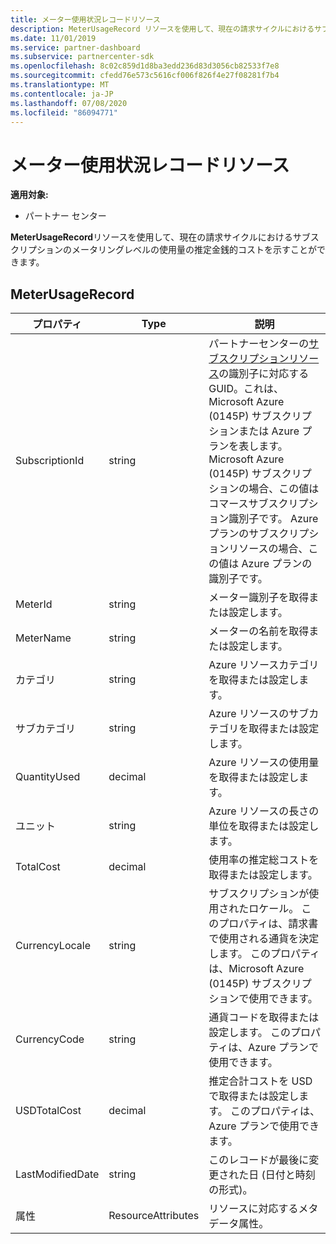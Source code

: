 ```yaml
---
title: メーター使用状況レコードリソース
description: MeterUsageRecord リソースを使用して、現在の請求サイクルにおけるサブスクリプションのメータリングレベルの使用量の推定金銭的コストを示すことができます。
ms.date: 11/01/2019
ms.service: partner-dashboard
ms.subservice: partnercenter-sdk
ms.openlocfilehash: 8c02c859d1d8ba3edd236d83d3056cb82533f7e8
ms.sourcegitcommit: cfedd76e573c5616cf006f826f4e27f08281f7b4
ms.translationtype: MT
ms.contentlocale: ja-JP
ms.lasthandoff: 07/08/2020
ms.locfileid: "86094771"
---
```

# <a name="meter-usage-record-resource"></a>メーター使用状況レコードリソース

**適用対象:**

- パートナー センター

**MeterUsageRecord**リソースを使用して、現在の請求サイクルにおけるサブスクリプションのメータリングレベルの使用量の推定金銭的コストを示すことができます。

## <a name="meterusagerecord"></a>MeterUsageRecord

| プロパティ         | Type               | 説明                                                                                   |
|------------------|--------------------|-----------------------------------------------------------------------------------------------|
| SubscriptionId           | string             | パートナーセンターの[サブスクリプションリソース](subscription-resources.md#subscription)の識別子に対応する GUID。これは、Microsoft Azure (0145P) サブスクリプションまたは Azure プランを表します。 Microsoft Azure (0145P) サブスクリプションの場合、この値はコマースサブスクリプション識別子です。 Azure プランのサブスクリプションリソースの場合、この値は Azure プランの識別子です。                  |
| MeterId  | string             | メーター識別子を取得または設定します。                                                        |
| MeterName          | string             | メーターの名前を取得または設定します。                                       |
| カテゴリ               | string             | Azure リソースカテゴリを取得または設定します。                                                 |
| サブカテゴリ             | string             |  Azure リソースのサブカテゴリを取得または設定します。                                                     |
| QuantityUsed        | decimal             | Azure リソースの使用量を取得または設定します。   |
| ユニット   | string             | Azure リソースの長さの単位を取得または設定します。 |
| TotalCost   | decimal             | 使用率の推定総コストを取得または設定します。 |
| CurrencyLocale   | string             | サブスクリプションが使用されたロケール。 このプロパティは、請求書で使用される通貨を決定します。 このプロパティは、Microsoft Azure (0145P) サブスクリプションで使用できます。 |
| CurrencyCode   | string             | 通貨コードを取得または設定します。 このプロパティは、Azure プランで使用できます。                                         |
| USDTotalCost   | decimal             | 推定合計コストを USD で取得または設定します。 このプロパティは、Azure プランで使用できます。                                         |
| LastModifiedDate | string             | このレコードが最後に変更された日 (日付と時刻の形式)。                             |
| 属性       | ResourceAttributes | リソースに対応するメタデータ属性。                                        |                                           |
